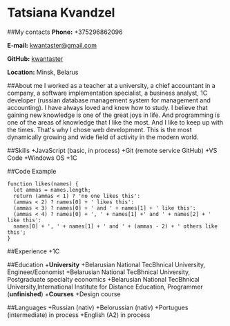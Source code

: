 # Tatsiana Kvandzel

##My contacts
**Phone:**  +375296862096

**E-mail:** kwantaster@gmail.com

**GitHub:** [kwantaster](https://github.com/kwantaster)

**Location:**  Minsk, Belarus

##About me
I worked as a teacher at a university, a chief accountant in a company, a software implementation specialist, a business analyst, 1C developer (russian database management system for management and accounting). I have always loved and knew how to study. I believe that gaining new knowledge is one of the great joys in life. And programming is one of the areas of knowledge that I like the most. And I like to keep up with the times. That's why I chose web development. This is the most dynamically growing and wide field of activity in the modern world.

##Skills
+JavaScript (basic, in process)
+Git (remote service GitHub)
+VS Code
+Windows OS
+1C

##Code Example
```
function likes(names) {
  let ammas = names.length;
  return (ammas < 1) ? 'no one likes this':
  (ammas < 2) ? names[0] + ' likes this':
  (ammas < 3) ? names[0] + ' and ' + names[1] + ' like this':
  (ammas < 4) ? names[0] + ', ' + names[1] +' and ' + names[2] + ' like this':
  names[0] + ', ' + names[1] + ' and ' + (ammas - 2) + ' others like this';
}
```

##Experience
+1C

##Education
+**__University__**
     +Belarusian National TecBhnical University, Engineer/Economist
     +Belarusian National TecBhnical University, Postgraduate specialty economics
     +Belarusian National TecBhnical University,International Institute for Distance Education, Programmer (__unfinished__)
+**__Courses__**
     +Design course

##Languages
     +Russian (nativ)
     +Belorussian (nativ)
     +Portugues (intermediate) in process
     +English (A2) in process